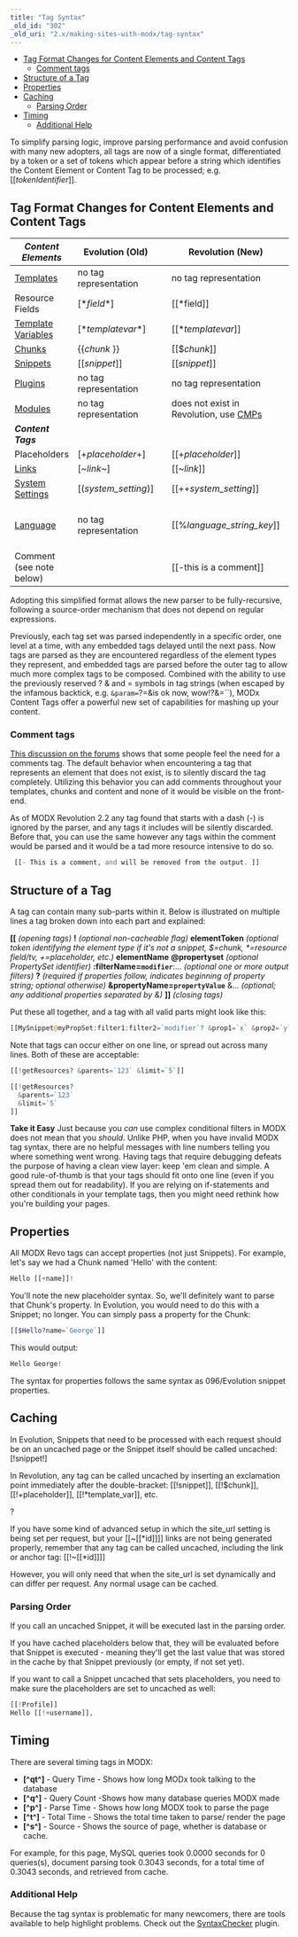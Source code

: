 ```yaml
---
title: "Tag Syntax"
_old_id: "302"
_old_uri: "2.x/making-sites-with-modx/tag-syntax"
---
```


- [Tag Format Changes for Content Elements and Content Tags](#tag-format-changes-for-content-elements-and-content-tags)
  - [Comment tags](#comment-tags)
- [Structure of a Tag](#structure-of-a-tag)
- [Properties](#properties)
- [Caching](#caching)
  - [Parsing Order](#parsing-order)
- [Timing](#timing)
  - [Additional Help](#additional-help)



To simplify parsing logic, improve parsing performance and avoid confusion with many new adopters, all tags are now of a single format, differentiated by a token or a set of tokens which appear before a string which identifies the Content Element or Content Tag to be processed; e.g. \[\[_tokenIdentifier_\]\].

## Tag Format Changes for Content Elements and Content Tags

| **_Content Elements_**                                                                                   | Evolution (Old)         |     | Revolution (New)                                                                                                              | Example for Revolution                                                                   |
| -------------------------------------------------------------------------------------------------------- | ----------------------- | --- | ----------------------------------------------------------------------------------------------------------------------------- | ---------------------------------------------------------------------------------------- |
| [Templates](making-sites-with-modx/structuring-your-site/templates "Templates")                          | no tag representation   |     | no tag representation                                                                                                         |                                                                                          |
| Resource Fields                                                                                          | \[\*_field_\*\]         |     | \[\[\*field\]\]                                                                                                               | \[\[\*pagetitle\]\]                                                                      |
| [Template Variables](making-sites-with-modx/customizing-content/template-variables "Template Variables") | \[\*_templatevar_\*\]   |     | \[\[\*_templatevar_\]\]                                                                                                       | \[\[\*tags\]\]                                                                           |
| [Chunks](making-sites-with-modx/structuring-your-site/chunks "Chunks")                                   | {{_chunk_ }}            |     | \[\[$_chunk_\]\]                                                                                                              | \[\[$header\]\]                                                                          |
| [Snippets](developing-in-modx/basic-development/snippets "Snippets")                                     | \[\[_snippet_\]\]       |     | \[\[_snippet_\]\]                                                                                                             | \[\[getResources\]\]                                                                     |
| [Plugins](developing-in-modx/basic-development/plugins "Plugins")                                        | no tag representation   |     | no tag representation                                                                                                         |                                                                                          |
| [Modules](/evolution/1.0/developers-guide/modules "Modules")                                             | no tag representation   |     | does not exist in Revolution, use [CMPs](developing-in-modx/advanced-development/custom-manager-pages "Custom Manager Pages") |                                                                                          |
| **_Content Tags_**                                                                                       |                         |     |                                                                                                                               |                                                                                          |
| Placeholders                                                                                             | \[+_placeholder_+\]     |     | \[\[+_placeholder_\]\]                                                                                                        | \[\[+modx.user.id\]\]                                                                    |
| [Links](making-sites-with-modx/structuring-your-site/resources "Resources")                              | \[~_link_~\]            |     | \[\[~_link_\]\]                                                                                                               | \[\[~\[\[\*id\]\]? &scheme=`full`\]\]                                                    |
| [System Settings](administering-your-site/settings/system-settings "System Settings")                    | \[(_system\_setting_)\] |     | \[\[++_system\_setting_\]\]                                                                                                   | \[\[++site\_start\]\]                                                                    |
| [Language](developing-in-modx/advanced-development/internationalization "Internationalization")          | no tag representation   |     | \[\[%_language\_string\_key_\]\]                                                                                              | \[\[%LanguageStringKey? &language=`en` &namespace=`NameSpaceName` &topic=`TopicName`\]\] |
| Comment (see note below)                                                                                 |                         |     | \[\[-this is a comment\]\]                                                                                                    |                                                                                          |

Adopting this simplified format allows the new parser to be fully-recursive, following a source-order mechanism that does not depend on regular expressions.

Previously, each tag set was parsed independently in a specific order, one level at a time, with any embedded tags delayed until the next pass. Now tags are parsed as they are encountered regardless of the element types they represent, and embedded tags are parsed before the outer tag to allow much more complex tags to be composed. Combined with the ability to use the previously reserved ? & and = symbols in tag strings (when escaped by the infamous backtick, e.g. `&param=`?=&is ok now, wow!?&=``), MODx Content Tags offer a powerful new set of capabilities for mashing up your content.

### Comment tags

[This discussion on the forums](http://modxcms.com/forums/index.php/topic,49368.0.html) shows that some people feel the need for a comments tag. The default behavior when encountering a tag that represents an element that does not exist, is to silently discard the tag completely. Utilizing this behavior you can add comments throughout your templates, chunks and content and none of it would be visible on the front-end.

As of MODX Revolution 2.2 any tag found that starts with a dash (-) is ignored by the parser, and any tags it includes will be silently discarded. Before that, you can use the same however any tags within the comment would be parsed and it would be a tad more resource intensive to do so.

``` php 
 [[- This is a comment, and will be removed from the output. ]]
```

## Structure of a Tag

A tag can contain many sub-parts within it. Below is illustrated on multiple lines a tag broken down into each part and explained:

**\[\[** _(opening tags)_ 
**!** _(optional non-cacheable flag)_ 
**elementToken** _(optional token identifying the element type if it's not a snippet, $=chunk, \*=resource field/tv, +=placeholder, etc.)_ 
**elementName** 
**@propertyset** _(optional PropertySet identifier)_ 
**:filterName=`modifier`**:... _(optional one or more output filters)_ 
**?** _(required if properties follow, indicates beginning of property string; optional otherwise)_ 
**&propertyName=`propertyValue`** &... _(optional; any additional properties separated by &)_ 
**\]\]** _(closing tags)_

Put these all together, and a tag with all valid parts might look like this:

``` php 
[[MySnippet@myPropSet:filter1:filter2=`modifier`? &prop1=`x` &prop2=`y`]]
```

Note that tags can occur either on one line, or spread out across many lines. Both of these are acceptable:

``` php 
[[!getResources? &parents=`123` &limit=`5`]]

[[!getResources?
  &parents=`123`
  &limit=`5`
]]
```

**Take it Easy** 
 Just because you _can_ use complex conditional filters in MODX does not mean that you _should_. Unlike PHP, when you have invalid MODX tag syntax, there are no helpful messages with line numbers telling you where something went wrong. Having tags that require debugging defeats the purpose of having a clean view layer: keep 'em clean and simple. A good rule-of-thumb is that your tags should fit onto one line (even if you spread them out for readability). If you are relying on if-statements and other conditionals in your template tags, then you might need rethink how you're building your pages.



## Properties

All MODX Revo tags can accept properties (not just Snippets). For example, let's say we had a Chunk named 'Hello' with the content:

``` php 
Hello [[+name]]!

```

You'll note the new placeholder syntax. So, we'll definitely want to parse that Chunk's property. In Evolution, you would need to do this with a Snippet; no longer. You can simply pass a property for the Chunk:

``` php 
[[$Hello?name=`George`]]
```

This would output:

``` php 
Hello George!
```

The syntax for properties follows the same syntax as 096/Evolution snippet properties.

## Caching

In Evolution, Snippets that need to be processed with each request should be on an uncached page or the Snippet itself should be called uncached: \[!snippet!\]

In Revolution, any tag can be called uncached by inserting an exclamation point immediately after the double-bracket: \[\[!snippet\]\], \[\[!$chunk\]\], \[\[!+placeholder\]\], \[\[!\*template\_var\]\], etc.

?

If you have some kind of advanced setup in which the site\_url setting is being set per request, but your \[\[~\[\[\*id\]\]\]\] links are not being generated properly, remember that any tag can be called uncached, including the link or anchor tag: \[\[!~\[\[\*id\]\]\]\]

However, you will only need that when the site\_url is set dynamically and can differ per request. Any normal usage can be cached.



### Parsing Order

If you call an uncached Snippet, it will be executed last in the parsing order.

If you have cached placeholders below that, they will be evaluated before that Snippet is executed - meaning they'll get the last value that was stored in the cache by that Snippet previously (or empty, if not set yet).

If you want to call a Snippet uncached that sets placeholders, you need to make sure the placeholders are set to uncached as well:

``` php 
[[!Profile]]
Hello [[!+username]],
```

## Timing

There are several timing tags in MODX:

- **\[^qt^\]** - Query Time - Shows how long MODx took talking to the database
- **\[^q^\]** - Query Count -Shows how many database queries MODX made
- **\[^p^\]** - Parse Time - Shows how long MODX took to parse the page
- **\[^t^\]** - Total Time - Shows the total time taken to parse/ render the page
- **\[^s^\]** - Source - Shows the source of page, whether is database or cache.

For example, for this page, MySQL queries took 0.0000 seconds for 0 queries(s), document parsing took 0.3043 seconds, for a total time of 0.3043 seconds, and retrieved from cache.

### Additional Help

Because the tag syntax is problematic for many newcomers, there are tools available to help highlight problems. Check out the [SyntaxChecker](http://modx.com/extras/package/syntaxchecker) plugin.